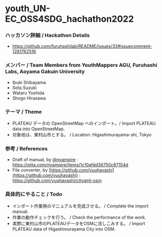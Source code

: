 # youth_UN-EC_OSS4SDG_hachathon2022
### ハッカソン詳細 / Hackathon Details
* https://github.com/furuhashilab/README/issues/33#issuecomment-1281762516
### メンバー / Team Members from YouthMappers AGU, Furuhashi Labs, Aoyama Gakuin University
* Ibuki Shibayama
* Sota Suzuki
* Wataru Yoshida
* Shogo Hirasawa
### テーマ / Theme
* PLATEAU データの OpenStreetMap へのインポート。/ Import PLATEAU data into OpenStreetMap.
* 対象地は、東村山市とする。 / Location: Higashimurayama-shi, Tokyo
### 参考 / References
* Draft of manual, by [@nyampire](https://qiita.com/nyampire) : https://qiita.com/nyampire/items/1c10afdd36750c87154d
* File converter, by [https://github.com/yuuhayashi](https://github.com/yuuhayashi) : https://github.com/yuuhayashi/citygml-osm
### 具体的にやること / Todo
* インポート作業用のマニュアルを完成させる。 / Complete the import manual.
* 作業の動作チェックを行う。 / Check the performance of the work.
* 実際に東村山市のPLATEAUデータをOSMに流しこみする。 / Import PLATEAU data of Higashimurayama City into OSM.
